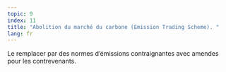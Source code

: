 ```yaml
---
topic: 9
index: 11
title: "Abolition du marché du carbone (Emission Trading Scheme). "
lang: fr
---
```

Le remplacer par des normes d’émissions contraignantes avec amendes pour les
contrevenants.
